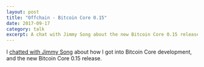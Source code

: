 ```yaml
---
layout: post
title: "Offchain - Bitcoin Core 0.15"
date: 2017-09-17
category: talk
excerpt: A chat with Jimmy Song about the new Bitcoin Core 0.15 release.
---
```


I [chatted with Jimmy Song](https://www.youtube.com/watch?v=Cy67GbF-VAU) about
how I got into Bitcoin Core development, and the new Bitcoin Core 0.15 release.
